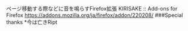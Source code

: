 ページ移動する際などに音を鳴らすFirefox拡張
KIRISAKE :: Add-ons for Firefox
https://addons.mozilla.org/ja/firefox/addon/220208/
###Special thanks
*今は亡きRipt